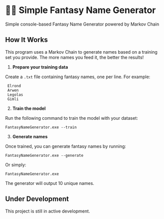 # 🧙‍♂️ Simple Fantasy Name Generator

Simple console-based Fantasy Name Generator powered by Markov Chain

## How It Works

This program uses a Markov Chain to generate names based on a training set you provide. The more names you feed it, the better the results!

1. **Prepare your training data**

  Create a `.txt` file containing fantasy names, one per line. For example:
  ```
   Elrond
   Arwen
   Legolas
   Gimli
  ```
2. **Train the model**

Run the following command to train the model with your dataset:
```
FantasyNameGenerator.exe --train
```

3. **Generate names**

Once trained, you can generate fantasy names by running:
```
FantasyNameGenerator.exe --generate
```
Or simply:
```
FantasyNameGenerator.exe
```
The generator will output 10 unique names.

## Under Development
This project is still in active development.
